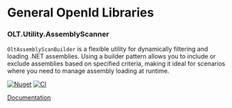 # General OpenId Libraries


### OLT.Utility.AssemblyScanner
<code>OltAssemblyScanBuilder</code> is a flexible utility for dynamically filtering and loading .NET assemblies. Using a builder pattern allows you to include or exclude assemblies based on specified criteria, making it ideal for scenarios where you need to manage assembly loading at runtime.

[![Nuget](https://img.shields.io/nuget/v/OLT.OpenId.ClaimTypeNames)](https://www.nuget.org/packages/OLT.OpenId.ClaimTypeNames)
[![CI](https://github.com/OuterlimitsTech/olt-dotnet-openid/actions/workflows/build.yml/badge.svg)](https://github.com/OuterlimitsTech/olt-dotnet-openid/actions/workflows/build.yml) 


[Documentation](src/OLT.OpenId.ClaimTypeNames/README.md)


